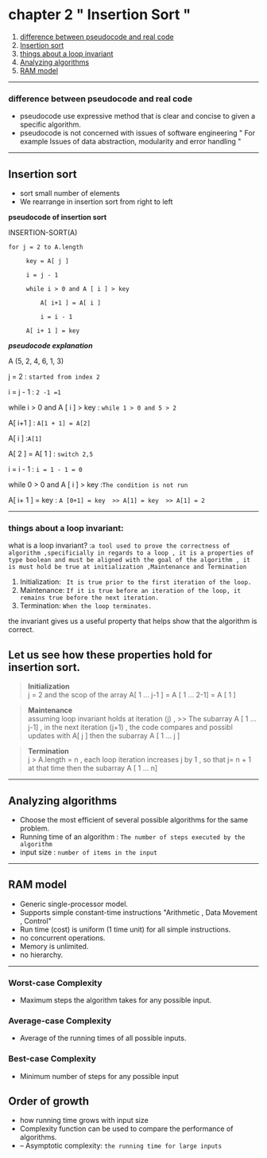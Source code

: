 # chapter 2 " Insertion Sort "

1. [difference between pseudocode and real code](#difference-between-pseudocod-and-real-code)
1. [ Insertion sort](#insertion-sort)
1. [ things about a loop invariant](#things-about-a-loop-invariant)
1. [ Analyzing algorithms](#analyzing-algorithms)
1. [ RAM model](#ram-model)

---

### **difference between pseudocode and real code**
- pseudocode use expressive method that is clear and concise to given a specific  algorithm.
- pseudocode is not concerned with issues of software engineering " For example Issues of data abstraction, modularity and error handling "

---

## Insertion sort
- sort small number of elements
- We rearrange in insertion sort from right to left


**pseudocode of insertion sort**


 INSERTION-SORT(A)

    for j = 2 to A.length                            

         key = A[ j ]

         i = j - 1                                    

         while i > 0 and A [ i ] > key               

             A[ i+1 ] = A[ i ]

             i = i - 1

         A[ i+ 1 ] = key



***pseudocode explanation***

 A (5, 2, 4, 6, 1, 3)

 j = 2 : `started from index 2`

 i = j - 1 : `2 -1 =1`

 while i > 0 and A [ i ] > key  : `while 1 > 0 and 5 > 2`

 A[ i+1 ] : `A[1 + 1] = A[2]`

 A[ i ] :`A[1]`

 A[ 2 ] = A[ 1 ] : `switch 2,5 `

 i = i - 1 :  `i = 1 - 1 = 0`

while 0 > 0 and A [ i ] > key :`The condition is not run`

A[ i+ 1 ] = key : `A [0+1] = key  >> A[1] = key  >> A[1] = 2  `

---

### things about a loop invariant:

what is a loop invariant? :`a tool used to prove the correctness of algorithm ,specificially in regards to a loop , it is a properties of type boolean and must be aligned with the goal of the algorithm , it is must hold be true at initialization ,Maintenance and Termination `

1. Initialization: ` It is true prior to the first iteration of the loop.`
2. Maintenance: `If it is true before an iteration of the loop, it remains true before the next iteration.`
3. Termination: `When the loop terminates. `

the invariant gives us a useful property that helps show that the algorithm is correct.

 ## Let us see how these properties hold for insertion sort.

 >**Initialization**  
 j = 2 and the scop of the array A[ 1 ... j-1 ] = A [ 1 ... 2-1] = A [ 1 ]


 >**Maintenance**  
 assuming loop invariant holds at iteration (j) , >> The subarray A [ 1 ... j-1]
 , in the next iteration (j+1) , the code compares and possibl updates with A[ j ] then the subarray A [ 1 ... j ]


 >**Termination**  
 j > A.length = n , each loop iteration increases j by 1 , so that j= n + 1 at that time then the subarray A [ 1 ... n]
 ---
 ## Analyzing algorithms
 - Choose the most efficient of several possible algorithms for the same problem.
 - Running time of an algorithm : `The number of steps executed by the algorithm`
 - input size : `number of items in the input`
 ---
 ## RAM model
 - Generic single-processor model.
 - Supports simple constant-time instructions "Arithmetic , Data Movement , Control" 
 - Run time (cost) is uniform (1 time unit) for all simple instructions.
 - no concurrent operations.
 - Memory is unlimited.
 - no hierarchy.
 
 ---
 ### Worst-case Complexity
 - Maximum steps the algorithm takes for any possible input.

 ### Average-case Complexity
 - Average of the running times of all possible inputs.

 ### Best-case Complexity
 - Minimum number of steps for any possible input

 ## Order of growth
 - how running time grows with input size
 - Complexity function can be used to compare the performance of algorithms.
 - – Asymptotic complexity: `the running time for large inputs`

 




 

